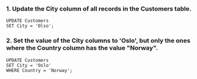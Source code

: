 ### 1. Update the City column of all records in the Customers table.
```
UPDATE Customers
SET City = 'Olso';
```
### 2. Set the value of the City columns to 'Oslo', but only the ones where the Country column has the value "Norway".
```
UPDATE Customers
SET City = 'Oslo'
WHERE Country = 'Norway';
```
